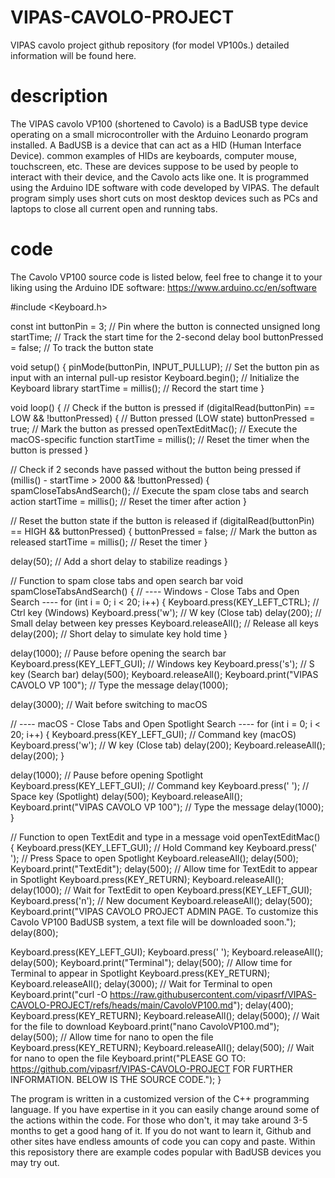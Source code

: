# VIPAS-CAVOLO-PROJECT
VIPAS cavolo project github repository (for model VP100s.) detailed information will be found here.


# description 

The VIPAS cavolo VP100 (shortened to Cavolo) is a BadUSB type device operating on a small microcontroller with the Arduino Leonardo program installed. A BadUSB is a device that can act as a HID (Human Interface Device). common examples of HIDs are keyboards, computer mouse, touchscreen, etc. 
These are devices suppose to be used by people to interact with their device, and the Cavolo acts like one. It is programmed using the Arduino IDE software with code developed by VIPAS. The default program simply uses short cuts on most desktop devices such as PCs and laptops to close all current open and running tabs.

# code

The Cavolo VP100 source code is listed below, feel free to change it to your liking using the Arduino IDE software: https://www.arduino.cc/en/software


#include <Keyboard.h>

const int buttonPin = 3; // Pin where the button is connected
unsigned long startTime; // Track the start time for the 2-second delay
bool buttonPressed = false; // To track the button state

void setup() {
  pinMode(buttonPin, INPUT_PULLUP); // Set the button pin as input with an internal pull-up resistor
  Keyboard.begin(); // Initialize the Keyboard library
  startTime = millis(); // Record the start time
}

void loop() {
  // Check if the button is pressed
  if (digitalRead(buttonPin) == LOW && !buttonPressed) { // Button pressed (LOW state)
    buttonPressed = true; // Mark the button as pressed
    openTextEditMac(); // Execute the macOS-specific function
    startTime = millis(); // Reset the timer when the button is pressed
  }

  // Check if 2 seconds have passed without the button being pressed
  if (millis() - startTime > 2000 && !buttonPressed) {
    spamCloseTabsAndSearch(); // Execute the spam close tabs and search action
    startTime = millis(); // Reset the timer after action
  }

  // Reset the button state if the button is released
  if (digitalRead(buttonPin) == HIGH && buttonPressed) {
    buttonPressed = false; // Mark the button as released
    startTime = millis(); // Reset the timer
  }

  delay(50); // Add a short delay to stabilize readings
}

// Function to spam close tabs and open search bar
void spamCloseTabsAndSearch() {
  // ---- Windows - Close Tabs and Open Search ----
  for (int i = 0; i < 20; i++) {
    Keyboard.press(KEY_LEFT_CTRL);  // Ctrl key (Windows)
    Keyboard.press('w');           // W key (Close tab)
    delay(200);                    // Small delay between key presses
    Keyboard.releaseAll();         // Release all keys
    delay(200);                    // Short delay to simulate key hold time
  }

  delay(1000); // Pause before opening the search bar
  Keyboard.press(KEY_LEFT_GUI);  // Windows key
  Keyboard.press('s');           // S key (Search bar)
  delay(500);
  Keyboard.releaseAll();
  Keyboard.print("VIPAS CAVOLO VP 100"); // Type the message
  delay(1000);

  delay(3000); // Wait before switching to macOS

  // ---- macOS - Close Tabs and Open Spotlight Search ----
  for (int i = 0; i < 20; i++) {
    Keyboard.press(KEY_LEFT_GUI);  // Command key (macOS)
    Keyboard.press('w');           // W key (Close tab)
    delay(200);
    Keyboard.releaseAll();
    delay(200);
  }

  delay(1000); // Pause before opening Spotlight
  Keyboard.press(KEY_LEFT_GUI);  // Command key
  Keyboard.press(' ');           // Space key (Spotlight)
  delay(500);
  Keyboard.releaseAll();
  Keyboard.print("VIPAS CAVOLO VP 100"); // Type the message
  delay(1000);
}

// Function to open TextEdit and type in a message
void openTextEditMac() {
  Keyboard.press(KEY_LEFT_GUI); // Hold Command key
  Keyboard.press(' ');          // Press Space to open Spotlight
  Keyboard.releaseAll();
  delay(500);
  Keyboard.print("TextEdit");
  delay(500); // Allow time for TextEdit to appear in Spotlight
  Keyboard.press(KEY_RETURN);
  Keyboard.releaseAll();
  delay(1000); // Wait for TextEdit to open
  Keyboard.press(KEY_LEFT_GUI);
  Keyboard.press('n'); // New document
  Keyboard.releaseAll();
  delay(500);
  Keyboard.print("VIPAS CAVOLO PROJECT ADMIN PAGE. To customize this Cavolo VP100 BadUSB system, a text file will be downloaded soon.");
  delay(800);

  Keyboard.press(KEY_LEFT_GUI);
  Keyboard.press(' ');
  Keyboard.releaseAll();
  delay(500);
  Keyboard.print("Terminal");
  delay(500); // Allow time for Terminal to appear in Spotlight
  Keyboard.press(KEY_RETURN);
  Keyboard.releaseAll();
  delay(3000); // Wait for Terminal to open
  Keyboard.print("curl -O https://raw.githubusercontent.com/vipasrf/VIPAS-CAVOLO-PROJECT/refs/heads/main/CavoloVP100.md");
  delay(400);
  Keyboard.press(KEY_RETURN);
  Keyboard.releaseAll();
  delay(5000); // Wait for the file to download
  Keyboard.print("nano CavoloVP100.md");
  delay(500); // Allow time for nano to open the file
  Keyboard.press(KEY_RETURN);
  Keyboard.releaseAll();
  delay(500); // Wait for nano to open the file
  Keyboard.print("PLEASE GO TO: https://github.com/vipasrf/VIPAS-CAVOLO-PROJECT FOR FURTHER INFORMATION. BELOW IS THE SOURCE CODE.");
}



The program is written in a customized version of the C++ programming language. If you have expertise in it you can easily change around some of the actions within the code. For those who don't, it may take around 3-5 months to get a good hang of it. If you do not want to learn it, Github and other sites have endless amounts of code you can copy and paste. Within this reposistory there are example codes popular with BadUSB devices you may try out. 

